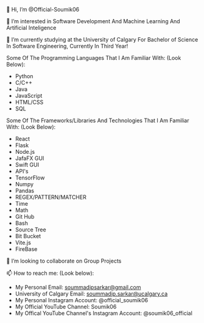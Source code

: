 👋 Hi, I’m @Official-Soumik06
  
👀 I’m interested in Software Development And Machine Learning And Artificial Inteligence
  
🌱 I’m currently studying at the University of Calgary For Bachelor of Science In Software Engineering, Currently In Third Year!
  
Some Of The Programming Languages That I Am Familiar With: (Look Below):

- Python
- C/C++
- Java
- JavaScript
- HTML/CSS
- SQL

Some Of The Frameworks/Libraries And Technologies That I Am Familiar With: (Look Below): 

- React
- Flask
- Node.js
- JafaFX GUI
- Swift GUI
- API's
- TensorFlow
- Numpy
- Pandas
- REGEX/PATTERN/MATCHER
- Time
- Math
- Git Hub
- Bash
- Source Tree
- Bit Bucket
- Vite.js
- FireBase

💞️ I’m looking to collaborate on Group Projects
  
📫 How to reach me: (Look below):

- My Personal Email: soummadipsarkar@gmail.com
- University of Calgary Email: soummadip.sarkar@ucalgary.ca
- My Personal Instagram Account: @official_soumik06
- My Official YouTube Channel: Soumik06
- My Offical YouTube Channel's Instagram Account: @soumik06_official

<!---
Official-Soumik06/Official-Soumik06 is a ✨ special ✨ repository because its `README.md` (this file) appears on your GitHub profile.
You can click the Preview link to take a look at your changes.
--->
